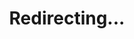 ---
title: Redirecting...
layout: redirect
sitemap: false
permalink: /participants/United_States_of_America
redirect_to: /participants/USA/
---